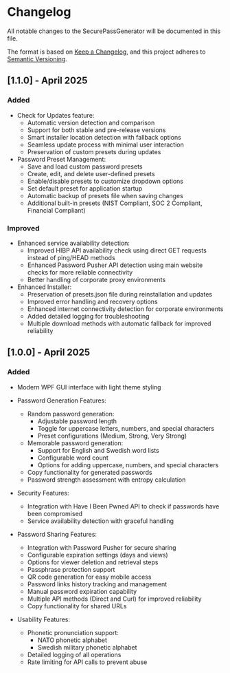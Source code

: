 # Changelog

All notable changes to the SecurePassGenerator will be documented in this file.

The format is based on [Keep a Changelog](https://keepachangelog.com/en/1.0.0/),
and this project adheres to [Semantic Versioning](https://semver.org/spec/v2.0.0.html).

## [1.1.0] - April 2025

### Added

- Check for Updates feature:
  - Automatic version detection and comparison
  - Support for both stable and pre-release versions
  - Smart installer location detection with fallback options
  - Seamless update process with minimal user interaction
  - Preservation of custom presets during updates
- Password Preset Management:
  - Save and load custom password presets
  - Create, edit, and delete user-defined presets
  - Enable/disable presets to customize dropdown options
  - Set default preset for application startup
  - Automatic backup of presets file when saving changes
  - Additional built-in presets (NIST Compliant, SOC 2 Compliant, Financial Compliant)

### Improved

- Enhanced service availability detection:
  - Improved HIBP API availability check using direct GET requests instead of ping/HEAD methods
  - Enhanced Password Pusher API detection using main website checks for more reliable connectivity
  - Better handling of corporate proxy environments
- Enhanced Installer:
  - Preservation of presets.json file during reinstallation and updates
  - Improved error handling and recovery options
  - Enhanced internet connectivity detection for corporate environments
  - Added detailed logging for troubleshooting
  - Multiple download methods with automatic fallback for improved reliability

## [1.0.0] - April 2025

### Added

- Modern WPF GUI interface with light theme styling
- Password Generation Features:

  - Random password generation:
    - Adjustable password length
    - Toggle for uppercase letters, numbers, and special characters
    - Preset configurations (Medium, Strong, Very Strong)
  - Memorable password generation:
    - Support for English and Swedish word lists
    - Configurable word count
    - Options for adding uppercase, numbers, and special characters
  - Copy functionality for generated passwords
  - Password strength assessment with entropy calculation

- Security Features:

  - Integration with Have I Been Pwned API to check if passwords have been compromised
  - Service availability detection with graceful handling

- Password Sharing Features:

  - Integration with Password Pusher for secure sharing
  - Configurable expiration settings (days and views)
  - Options for viewer deletion and retrieval steps
  - Passphrase protection support
  - QR code generation for easy mobile access
  - Password links history tracking and management
  - Manual password expiration capability
  - Multiple API methods (Direct and Curl) for improved reliability
  - Copy functionality for shared URLs

- Usability Features:
  - Phonetic pronunciation support:
    - NATO phonetic alphabet
    - Swedish military phonetic alphabet
  - Detailed logging of all operations
  - Rate limiting for API calls to prevent abuse

